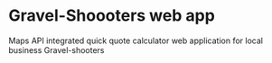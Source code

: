 # Gravel-Shoooters web app

Maps API integrated quick quote calculator web application for local business Gravel-shooters
